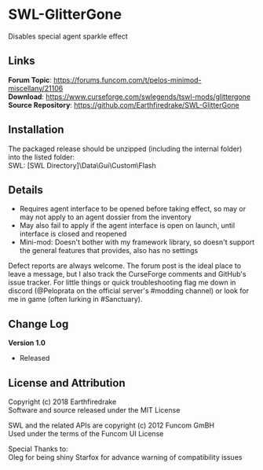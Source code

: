 # SWL-GlitterGone

Disables special agent sparkle effect

## Links

**Forum Topic**: https://forums.funcom.com/t/pelos-minimod-miscellany/21106 <br/>
**Download**: https://www.curseforge.com/swlegends/tswl-mods/glittergone <br/>
**Source Repository**: https://github.com/Earthfiredrake/SWL-GlitterGone <br/>

## Installation

The packaged release should be unzipped (including the internal folder) into the listed folder:
<br/>SWL: [SWL Directory]\Data\Gui\Custom\Flash

## Details

+ Requires agent interface to be opened before taking effect, so may or may not apply to an agent dossier from the inventory
+ May also fail to apply if the agent interface is open on launch, until interface is closed and reopened
+ Mini-mod: Doesn't bother with my framework library, so doesn't support the general features that provides, also has no settings

Defect reports are always welcome. The forum post is the ideal place to leave a message, but I also track the CurseForge comments and GitHub's issue tracker. For little things or quick troubleshooting flag me down in discord (@Peloprata on the official server's #modding channel) or look for me in game (often lurking in #Sanctuary).

## Change Log
**Version 1.0**
+ Released

## License and Attribution
Copyright (c) 2018 Earthfiredrake<br/>
Software and source released under the MIT License

SWL and the related APIs are copyright (c) 2012 Funcom GmBH<br/>
Used under the terms of the Funcom UI License<br/>

Special Thanks to:<br/>
Oleg for being shiny
Starfox for advance warning of compatibility issues
